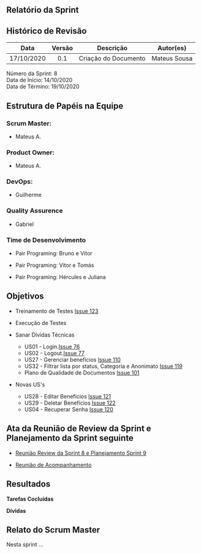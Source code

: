 
## Relatório da Sprint

## Histórico de Revisão

|   Data   |  Versão  |        Descrição       |          Autor(es)          |
|:--------:|:--------:|:----------------------:|:---------------------------:|
|17/10/2020|   0.1    | Criação do Documento        |   Mateus Sousa   |

Número da Sprint: 8 <br>
Data de Início:  14/10/2020 <br>
Data de Término: 19/10/2020 <br>

## Estrutura de Papéis na Equipe

### Scrum Master:
- Mateus A.

### Product Owner:
- Mateus A.

### DevOps:
- Guilherme

### Quality Assurence
- Gabriel


### Time de Desenvolvimento

- Pair Programing: Bruno e Vitor
  

- Pair Programing: Vitor e Tomás
  

- Pair Programing: Hércules e Juliana


## Objetivos

- Treinamento de Testes [Issue 123](https://github.com/fga-eps-mds/2020.1-Grupo6/issues/123)
- Execução de Testes 

- Sanar Dívidas Técnicas
  - US01 - Login.[Issue 76](https://github.com/fga-eps-mds/2020.1-Grupo6/issues/76)
  - US02 - Logout.[Issue 77](https://github.com/fga-eps-mds/2020.1-Grupo6/issues/77)  
  - US27 - Gerenciar benefícios [Issue 110](https://github.com/fga-eps-mds/2020.1-Grupo6/issues/110)
  - US32 - Filtrar lista por status, Categoria e Anonimato [Issue 119](https://github.com/fga-eps-mds/2020.1-Grupo6/issues/119)
  - Plano de Qualidade de Documentos [Issue 101](https://github.com/fga-eps-mds/2020.1-Grupo6/issues/101)

- Novas US's
  - US28 - Editar Benefícios [Issue 121](https://github.com/fga-eps-mds/2020.1-Grupo6/issues/121)
  - US29 - Deletar Benefícios [Issue 122](https://github.com/fga-eps-mds/2020.1-Grupo6/issues/122)
  - US04 - Recuperar Senha [Issue 120](https://github.com/fga-eps-mds/2020.1-Grupo6/issues/120)


## Ata da Reunião de Review da Sprint e Planejamento da Sprint seguinte

- [Reunião Review da Sprint 8 e Planejamento Sprint 9](https://github.com/fga-eps-mds/2020.1-Grupo6/issues/)

- [Reunião de Acompanhamento](https://github.com/fga-eps-mds/2020.1-Grupo6/issues/126)


## Resultados

**Tarefas Cocluídas** 


**Dívidas**




## Relato do Scrum Master

Nesta sprint ...